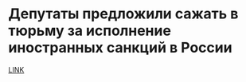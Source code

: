 # Депутаты предложили сажать в тюрьму за исполнение иностранных санкций в России



[LINK](https://varlamov.ru/2916426.html)